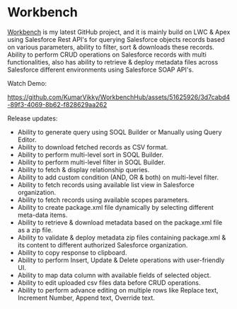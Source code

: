 # Workbench

[Workbench](https://salesarena-dev-ed.my.site.com/Workbench/s/) is my latest GitHub project, and it is mainly build on LWC & Apex using Salesforce Rest API's  for querying Salesforce objects records based on various parameters, ability to filter, sort & downloads these records. Ability to perform CRUD operations on Salesforce records with multi functionalities, also has ability to retrieve & deploy metadata files across Salesforce different environments using Salesforce SOAP API's.

Watch Demo:

https://github.com/KumarVikky/WorkbenchHub/assets/51625926/3d7cabd4-89f3-4069-8b62-f828629aa262

Release updates:
- Ability to generate query using SOQL Builder or Manually using Query Editor.
- Ability to download fetched records as CSV format.
- Ability to perform multi-level sort in SOQL Builder.
- Ability to perform multi-level filter in SOQL Builder.
- Ability to fetch & display relationship queries.
- Ability to add custom condition (AND, OR & both) on multi-level filter.
- Ability to fetch records using available list view in Salesforce organization.
- Ability to fetch records using available scopes parameters.
- Ability to create package.xml file dynamically by selecting different meta-data items.
- Ability to retrieve & download metadata based on the package.xml file as a zip file.
- Ability to validate & deploy metadata zip files containing package.xml & its content to different authorized Salesforce organization.
- Ability to copy response to clipboard.
- Ability to perform Insert, Update & Delete operations with user-friendly UI.
- Ability to map data column with available fields of selected object.
- Ability to edit uploaded csv files data before CRUD operations.
- Ability to perform advance editing on multiple rows like Replace text, Increment Number, Append text, Override text.

